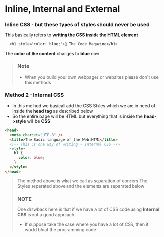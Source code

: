 # Inline, Internal and External 

###  Inline CSS  - but these types of styles should never be used 
  This basically refers to **writing the CSS inside the HTML element**
```CSS
  <h1 style="color: blue;">📘 The Code Magazine</h1> 
```
The **color of the content** changes to **blue** now 
> ### Note 
> * When you build your own webpages or websites please don't use this methods

### Method 2 - Internal CSS
* In this method we basicall add the CSS Styles which we are in need of inside the **head tag** as described below 
* So the entire page will be HTML but everything that is inside the **head->style** will be **CSS**
```HTML
<head>
  <meta charset="UTF-8" />
  <title>The Basic language of the Web:HTML</title>
  <!-- This is one way of writing - Internal CSS -->
  <style>
    h1 {
      color: blue;
    }
  </style>
</head>
```
> The method above is what we call as separation of concers 
> The Styles seperated above and the elements are separated below 
> ### NOTE
> One drawback here is that if we have a lot of CSS code using **Internal CSS** is not a good approach
> * If suppose take the case where you have a lot   of CSS, then it would bloat the programming code






